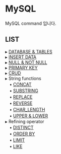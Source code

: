 # MySQL

MySQL command 입니다.

## LIST

▸ [DATABASE & TABLES](https://github.com/moeyg/MySQL/blob/main/DATABASE_TABLES.md)
<br>
▸ [INSERT DATA](https://github.com/moeyg/MySQL/blob/main/INSERT_DATA.md)
<br>
▸ [NULL & NOT NULL](https://github.com/moeyg/MySQL/blob/main/NULL_NOT_NULL.md)
<br>
▸ [PRIMARY KEY](https://github.com/moeyg/MySQL/blob/main/PRIMARY_KEY.md)
<br>
▸ [CRUD](https://github.com/moeyg/MySQL/blob/main/CRUD.md)
<br>
▸ String functions <br>
　• [CONCAT](https://github.com/moeyg/MySQL/blob/main/CONCAT.md) <br>
　• [SUBSTRING](https://github.com/moeyg/MySQL/blob/main/SUBSTRING.md)<br>
　• [REPLACE](https://github.com/moeyg/MySQL/blob/main/REPLACE.md)<br>
　• [REVERSE](https://github.com/moeyg/MySQL/blob/main/REVERSE.md)<br>
　• [CHAR_LENGTH](https://github.com/moeyg/MySQL/blob/main/CHAR_LENGTH.md)<br>
　• [UPPER & LOWER](https://github.com/moeyg/MySQL/blob/main/UPPER_LOWER.md)
<br>
▸ Refining operator <br>
　• [DISTINCT](https://github.com/moeyg/MySQL/blob/main/DISTINCT.md) <br>
　• [ORDER BY](https://github.com/moeyg/MySQL/blob/main/ORDER_BY.md) <br>
　• [LIMIT](https://github.com/moeyg/MySQL/blob/main/LIMIT.md) <br>
　• [LIKE](https://github.com/moeyg/MySQL/blob/main/LIKE.md)
